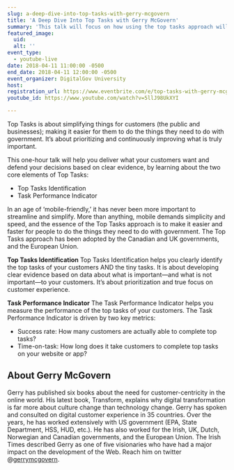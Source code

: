 ```yaml
---
slug: a-deep-dive-into-top-tasks-with-gerry-mcgovern
title: 'A Deep Dive Into Top Tasks with Gerry McGovern'
summary: 'This talk will focus on how using the top tasks approach will help you deliver what your customers want to make it easier and faster for people to do things they need to do with government&#46;'
featured_image: 
  uid: 
  alt: ''
event_type: 
  - youtube-live
date: 2018-04-11 11:00:00 -0500
end_date: 2018-04-11 12:00:00 -0500
event_organizer: DigitalGov University
host: 
registration_url: https://www.eventbrite.com/e/top-tasks-with-gerry-mcgovern-registration-43479365954
youtube_id: https://www.youtube.com/watch?v=5llJ98UkXYI

---
```


Top Tasks is about simplifying things for customers (the public and businesses); making it easier for them to do the things they need to do with government. It’s about prioritizing and continuously improving what is truly important. 

This one-hour talk will help you deliver what your customers want and defend your decisions based on clear evidence, by learning about the two core elements of Top Tasks:

- Top Tasks Identification
- Task Performance Indicator

In an age of ‘mobile-friendly,’ it has never been more important to streamline and simplify. More than anything, mobile demands simplicity and speed, and the essence of the Top Tasks approach is to make it easier and faster for people to do the things they need to do with government. The Top Tasks approach has been adopted by the Canadian and UK governments, and the European Union.

**Top Tasks Identification**
Top Tasks Identification helps you clearly identify the top tasks of your customers AND the tiny tasks. It is about developing clear evidence based on data about what is important—and what is not important—to your customers. It’s about prioritization and true focus on customer experience.

**Task Performance Indicator**
The Task Performance Indicator helps you measure the performance of the top tasks of your customers. The Task Performance Indicator is driven by two key metrics:

- Success rate: How many customers are actually able to complete top tasks?
- Time-on-task: How long does it take customers to complete top tasks on your website or app?


## About Gerry McGovern

Gerry has published six books about the need for customer-centricity in the online world. His latest book, Transform, explains why digital transformation is far more about culture change than technology change. Gerry has spoken and consulted on digital customer experience in 35 countries. Over the years, he has worked extensively with US government (EPA, State Department, HSS, HUD, etc.). He has also worked for the Irish, UK, Dutch, Norwegian and Canadian governments, and the European Union. The Irish Times described Gerry as one of five visionaries who have had a major impact on the development of the Web. Reach him on twitter @[gerrymcgovern](https://twitter.com/gerrymcgovern).

